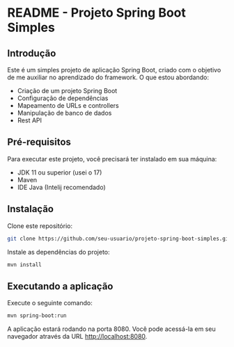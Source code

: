 # README - Projeto Spring Boot Simples

## Introdução
Este é um simples projeto de aplicação Spring Boot, criado com o objetivo de me auxiliar no aprendizado do framework. 
O que estou abordando: 
- Criação de um projeto Spring Boot
- Configuração de dependências
- Mapeamento de URLs e controllers
- Manipulação de banco de dados
- Rest API

## Pré-requisitos
Para executar este projeto, você precisará ter instalado em sua máquina:

- JDK 11 ou superior (usei o 17)
- Maven
- IDE Java (Intelij recomendado)

## Instalação
Clone este repositório:

```bash
git clone https://github.com/seu-usuario/projeto-spring-boot-simples.git
```

Instale as dependências do projeto:

```bash
mvn install
```

## Executando a aplicação
Execute o seguinte comando:

```bash
mvn spring-boot:run
```

A aplicação estará rodando na porta 8080. Você pode acessá-la em seu navegador através da URL [http://localhost:8080](http://localhost:8080).
